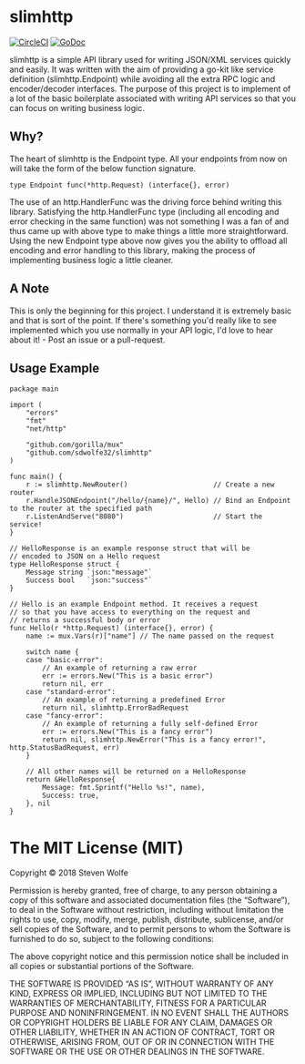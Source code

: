 # slimhttp 

[![CircleCI](https://circleci.com/gh/sdwolfe32/slimhttp.svg?style=svg)](https://circleci.com/gh/sdwolfe32/slimhttp)
[![GoDoc](https://godoc.org/github.com/sdwolfe32/slimhttp?status.svg)](https://godoc.org/github.com/sdwolfe32/slimhttp)

slimhttp is a simple API library used for writing JSON/XML services quickly and easily. It was written with the aim of providing a go-kit like service definition (slimhttp.Endpoint) while avoiding all the extra RPC logic and encoder/decoder interfaces. The purpose of this project is to implement of a lot of the basic boilerplate associated with writing API services so that you can focus on writing business logic.

## Why?

The heart of slimhttp is the Endpoint type. All your endpoints from now on will take the form of the below function signature.

```
type Endpoint func(*http.Request) (interface{}, error)
```

The use of an http.HandlerFunc was the driving force behind writing this library. Satisfying the http.HandlerFunc type (including all encoding and error checking in the same function) was not something I was a fan of and thus came up with above type to make things a little more straightforward. Using the new Endpoint type above now gives you the ability to offload all encoding and error handling to this library, making the process of implementing business logic a little cleaner.

## A Note

This is only the beginning for this project. I understand it is extremely basic and that is sort of the point. If there's something you'd really like to see implemented which you use normally in your API logic, I'd love to hear about it! - Post an issue or a pull-request.

## Usage Example

```
package main

import (
	"errors"
	"fmt"
	"net/http"

	"github.com/gorilla/mux"
	"github.com/sdwolfe32/slimhttp"
)

func main() {
	r := slimhttp.NewRouter()                     // Create a new router
	r.HandleJSONEndpoint("/hello/{name}/", Hello) // Bind an Endpoint to the router at the specified path
	r.ListenAndServe("8080")                      // Start the service!
}

// HelloResponse is an example response struct that will be
// encoded to JSON on a Hello request
type HelloResponse struct {
	Message string `json:"message"`
	Success bool   `json:"success"`
}

// Hello is an example Endpoint method. It receives a request
// so that you have access to everything on the request and
// returns a successful body or error
func Hello(r *http.Request) (interface{}, error) {
	name := mux.Vars(r)["name"] // The name passed on the request

	switch name {
	case "basic-error":
		// An example of returning a raw error
		err := errors.New("This is a basic error")
		return nil, err
	case "standard-error":
		// An example of returning a predefined Error
		return nil, slimhttp.ErrorBadRequest
	case "fancy-error":
		// An example of returning a fully self-defined Error
		err := errors.New("This is a fancy error")
		return nil, slimhttp.NewError("This is a fancy error!", http.StatusBadRequest, err)
	}

	// All other names will be returned on a HelloResponse
	return &HelloResponse{
		Message: fmt.Sprintf("Hello %s!", name),
		Success: true,
	}, nil
}

```

The MIT License (MIT)
=====================

Copyright © 2018 Steven Wolfe

Permission is hereby granted, free of charge, to any person
obtaining a copy of this software and associated documentation
files (the “Software”), to deal in the Software without
restriction, including without limitation the rights to use,
copy, modify, merge, publish, distribute, sublicense, and/or sell
copies of the Software, and to permit persons to whom the
Software is furnished to do so, subject to the following
conditions:

The above copyright notice and this permission notice shall be
included in all copies or substantial portions of the Software.

THE SOFTWARE IS PROVIDED “AS IS”, WITHOUT WARRANTY OF ANY KIND,
EXPRESS OR IMPLIED, INCLUDING BUT NOT LIMITED TO THE WARRANTIES
OF MERCHANTABILITY, FITNESS FOR A PARTICULAR PURPOSE AND
NONINFRINGEMENT. IN NO EVENT SHALL THE AUTHORS OR COPYRIGHT
HOLDERS BE LIABLE FOR ANY CLAIM, DAMAGES OR OTHER LIABILITY,
WHETHER IN AN ACTION OF CONTRACT, TORT OR OTHERWISE, ARISING
FROM, OUT OF OR IN CONNECTION WITH THE SOFTWARE OR THE USE OR
OTHER DEALINGS IN THE SOFTWARE.
